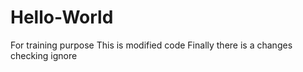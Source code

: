 # Hello-World
For training purpose
This is modified code
Finally there is a changes 
checking ignore
